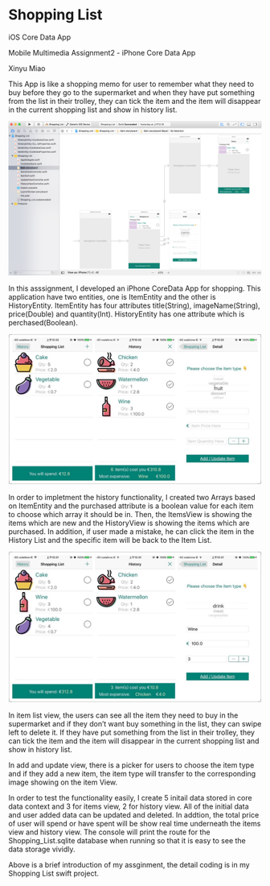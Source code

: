 # Shopping List
iOS Core Data App

Mobile Multimedia Assignment2 - iPhone Core Data App

Xinyu Miao

This App is like a shopping memo for user to remember what they need to buy before they go to the supermarket and when they have put something from the list in their trolley, they can tick the item and the item will disappear in the current shopping list and show in history list.

![image](https://github.com/LucyMiaoO/ShoppingList/blob/master/img/00.PNG)

In this asssignment, I developed an iPhone CoreData App for shopping. This application have two entities, one is ItemEntity and the other is HistoryEntity. ItemEntity has four attributes title(String), imageName(String), price(Double) and quantity(Int). HistoryEntity has one attribute which is perchased(Boolean).

![image](https://github.com/LucyMiaoO/ShoppingList/blob/master/img/01.jpg)

In order to impletment the history functionality, I created two Arrays based on ItemEntity and the purchased attribute is a boolean value for each item to choose which array it should be in. Then, the ItemsView is showing the items which are new and the HistoryView is showing the items which are purchased. In addition, if user made a mistake, he can click the item in the History List and the specific item will be back to the Item List.

![image](https://github.com/LucyMiaoO/ShoppingList/blob/master/img/02.jpg)

In item list view, the users can see all the item they need to buy in the supermarket and if they don’t want buy something in the list, they can swipe left to delete it. If they have put something from the list in their trolley, they can tick the item and the item will disappear in the current shopping list and show in history list.

In add and update view, there is a picker for users to choose the item type and if they add a new item, the item type will transfer to the corresponding image showing on the item View.

In order to test the functionality easily, I create 5 initail data stored in core data context and 3 for items view, 2 for history view. All of the initial data and user added data can be updated and deleted. In addtion, the total price of user will spend or have spent will be show real time underneath the items view and history view. The console will print the route for the Shopping_List.sqlite database when running so that it is easy to see the data storage vividly.

Above is a brief introduction of my assginment, the detail coding is in my Shopping List swift project.

